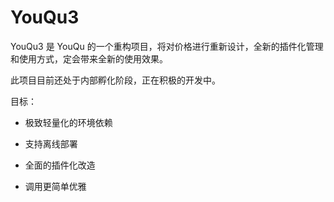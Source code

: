 # YouQu3

YouQu3 是 YouQu 的一个重构项目，将对价格进行重新设计，全新的插件化管理和使用方式，定会带来全新的使用效果。

此项目目前还处于内部孵化阶段，正在积极的开发中。

目标：

- 极致轻量化的环境依赖

- 支持离线部署

- 全面的插件化改造

- 调用更简单优雅